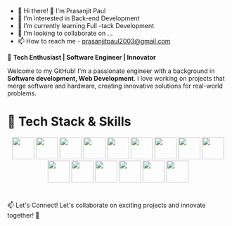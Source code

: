 - 👋 Hi there! 👋 I'm Prasanjit Paul
- 👀 I’m interested in Back-end Development
- 🌱 I’m currently learning Full -tack Development
- 💞️ I’m looking to collaborate on ...
- 📫 How to reach me - prasanjitpaul2003@gmail.com
<!--- ⚡ Fun fact:  --->

<!---
prasanjit-paul/prasanjit-paul is a ✨ special ✨ repository because its `README.md` (this file) appears on your GitHub profile.
You can click the Preview link to take a look at your changes.
--->

🚀 **Tech Enthusiast | Software Engineer | Innovator**

Welcome to my GitHub! I'm a passionate engineer with a background in  **Software development, Web Development**. I love working on projects that merge software and hardware, creating innovative solutions for real-world problems.

# 🔧 Tech Stack & Skills
<p align="center">
    <img src="https://cdn.jsdelivr.net/gh/devicons/devicon/icons/java/java-original.svg" width="50"/>
    <img src="https://cdn.jsdelivr.net/gh/devicons/devicon/icons/javascript/javascript-original.svg" width="50"/>
    <img src="https://cdn.jsdelivr.net/gh/devicons/devicon/icons/html5/html5-original.svg" width="50"/>
    <img src="https://cdn.jsdelivr.net/gh/devicons/devicon/icons/css3/css3-original.svg" width="50"/>
    <img src="https://cdn.jsdelivr.net/gh/devicons/devicon/icons/react/react-original.svg" width="50"/>
    <img src="https://cdn.jsdelivr.net/gh/devicons/devicon/icons/mongodb/mongodb-original.svg" width="50"/>
    <img src="https://cdn.jsdelivr.net/gh/devicons/devicon/icons/bootstrap/bootstrap-original.svg" width="50"/>
    <img src="https://cdn.jsdelivr.net/gh/devicons/devicon/icons/spring/spring-original.svg" width="50"/>
    <img src="https://cdn.jsdelivr.net/gh/devicons/devicon/icons/mysql/mysql-original.svg" width="50"/>
    <img src="https://cdn.jsdelivr.net/gh/devicons/devicon/icons/nodejs/nodejs-original.svg" width="50"/>
    <img src="https://cdn.jsdelivr.net/gh/devicons/devicon/icons/express/express-original.svg" width="50"/>
    <img src="https://cdn.jsdelivr.net/gh/devicons/devicon/icons/androidstudio/androidstudio-original.svg" width="50"/>
    <img src="https://cdn.jsdelivr.net/gh/devicons/devicon/icons/vscode/vscode-original.svg" width="50"/>
    <img src="https://cdn.jsdelivr.net/gh/devicons/devicon/icons/github/github-original.svg" width="50"/>
    <img src="https://cdn.jsdelivr.net/gh/devicons/devicon/icons/git/git-original.svg" width="50"/>
</p>

#
📫 Let's Connect!
Let's collaborate on exciting projects and innovate together! 🚀
